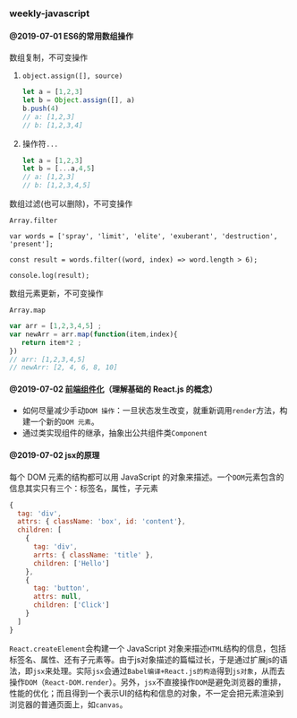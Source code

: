 ### weekly-javascript

#### @2019-07-01  ES6的常用数组操作

数组复制，不可变操作

1. `object.assign([], source)`

   ```js
   let a = [1,2,3]
   let b = Object.assign([], a)
   b.push(4)
   // a: [1,2,3]
   // b: [1,2,3,4]
   ```

   

2. 操作符`...`

   ```js
   let a = [1,2,3]
   let b = [...a,4,5]
   // a: [1,2,3]
   // b: [1,2,3,4,5]
   ```



数组过滤(也可以删除)，不可变操作

`Array.filter`

```
var words = ['spray', 'limit', 'elite', 'exuberant', 'destruction', 'present'];

const result = words.filter((word, index) => word.length > 6);

console.log(result);
```



数组元素更新，不可变操作

`Array.map`

```js
var arr = [1,2,3,4,5] ;
var newArr = arr.map(function(item,index){
   return item*2 ;
}) 
// arr: [1,2,3,4,5]
// newArr: [2, 4, 6, 8, 10]
```

#### @2019-07-02  [前端组件化](https://github.com/KayanChan/weekly-javascript/blob/master/frontend-componentization/README.md)（理解基础的 React.js 的概念）
* 如何尽量减少手动`DOM 操作`：一旦状态发生改变，就重新调用`render`方法，构建一个新的`DOM 元素`。
* 通过类实现组件的继承，抽象出公共组件类`Component`

#### @2019-07-02 jsx的原理
每个 DOM 元素的结构都可以用 JavaScript 的对象来描述。一个`DOM`元素包含的信息其实只有三个：标签名，属性，子元素
```javascript
{
  tag: 'div',
  attrs: { className: 'box', id: 'content'},
  children: [
    {
      tag: 'div',
      arrts: { className: 'title' },
      children: ['Hello']
    },
    {
      tag: 'button',
      attrs: null,
      children: ['Click']
    }
  ]
}
```
`React.createElement`会构建一个 JavaScript 对象来描述`HTML`结构的信息，包括标签名、属性、还有子元素等。由于js对象描述的篇幅过长，于是通过扩展js的语法，即`jsx`来处理。实际`jsx`会通过`Babel编译+React.js的构造`得到`js对象`，从而去操作`DOM`（`React-DOM.render`）。另外，`jsx`不直接操作`DOM`是避免浏览器的重排，性能的优化；而且得到一个表示UI的结构和信息的对象，不一定会把元素渲染到浏览器的普通页面上，如`canvas`。

